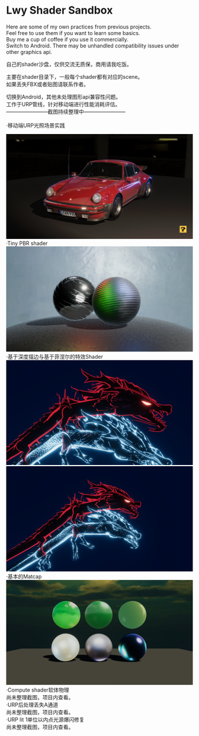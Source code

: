 # Lwy Shader Sandbox<br>
Here are some of my own practices from previous projects.<br>
Feel free to use them if you want to learn some basics.<br>
Buy me a cup of coffee if you use it commercially.<br>
Switch to Android. There may be unhandled compatibility issues under other graphics api.<br>

自己的shader沙盘，仅供交流无质保，商用请我吃饭。<br>

主要在shader目录下，一般每个shader都有对应的scene。<br>
如果丢失FBX或者贴图请联系作者。<br>

切换到Android，其他未处理图形api兼容性问题。<br>
工作于URP管线，针对移动端进行性能消耗评估。<br>
————————截图持续整理中————————<br>
<br>
·移动端URP光照场景实践
<div align = "center">
  <img src = "https://github.com/agubuda/Lwy_ShaderLibrary/blob/master/Recordings/image_002_0002.png?raw=true">
</div>
·Tiny PBR shader
<div align = "center">
  <img src = "https://github.com/agubuda/Lwy_ShaderLibrary/blob/master/Recordings/image_001_0002.png?raw=true">
</div>
·基于深度描边与基于菲涅尔的特效Shader
<div align = "center">
  <img src = "https://github.com/agubuda/Lwy_ShaderLibrary/blob/master/Recordings/image_003_0000.png?raw=true">
</div>
<div align = "center">
  <img src = "https://github.com/agubuda/Lwy_ShaderLibrary/blob/master/Recordings/image_006_0161.png?raw=true">
</div>
·基本的Matcap
<div align = "center">
  <img src = "https://github.com/agubuda/Lwy_ShaderLibrary/blob/master/Recordings/image_007_0002.png?raw=true">
</div>
·Compute shader软体物理<br>
尚未整理截图，项目内查看。<br>
·URP后处理丢失A通道<br>
尚未整理截图，项目内查看。<br>
·URP lit 1单位以内点光源爆闪修复<br>
尚未整理截图，项目内查看。<br>



